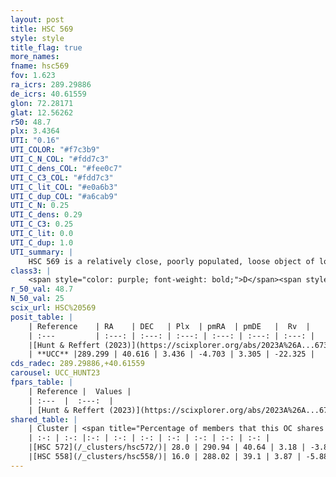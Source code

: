 ```yaml
---
layout: post
title: HSC 569
style: style
title_flag: true
more_names: 
fname: hsc569
fov: 1.623
ra_icrs: 289.29886
de_icrs: 40.61559
glon: 72.28171
glat: 12.56262
r50: 48.7
plx: 3.4364
UTI: "0.16"
UTI_COLOR: "#f7c3b9"
UTI_C_N_COL: "#fdd7c3"
UTI_C_dens_COL: "#fee0c7"
UTI_C_C3_COL: "#fdd7c3"
UTI_C_lit_COL: "#e0a6b3"
UTI_C_dup_COL: "#a6cab9"
UTI_C_N: 0.25
UTI_C_dens: 0.29
UTI_C_C3: 0.25
UTI_C_lit: 0.0
UTI_C_dup: 1.0
UTI_summary: |
    HSC 569 is a relatively close, poorly populated, loose object of low C3 quality. It was recently reported in the literature.<br><br>This object shares a moderate percentage of members with at least one entry reported in the same catalogue.
class3: |
    <span style="color: purple; font-weight: bold;">D</span><span style="color: #FFC300; font-weight: bold;">B</span>
r_50_val: 48.7
N_50_val: 25
scix_url: HSC%20569
posit_table: |
    | Reference    | RA    | DEC   | Plx  | pmRA  | pmDE   |  Rv  |
    | :---         | :---: | :---: | :---: | :---: | :---: | :---: |
    |[Hunt & Reffert (2023)](https://scixplorer.org/abs/2023A%26A...673A.114H) | 289.343 | 40.616 | 3.49 | -4.763 | 3.384 | -- |
    | **UCC** |289.299 | 40.616 | 3.436 | -4.703 | 3.305 | -22.325 | 
cds_radec: 289.29886,+40.61559
carousel: UCC_HUNT23
fpars_table: |
    | Reference |  Values |
    | :---  |  :---:  |
    | [Hunt & Reffert (2023)](https://scixplorer.org/abs/2023A%26A...673A.114H) | `AV50=1.355, diffAV50=0.767, MOD50=7.359, logAge50=8.672` |
shared_table: |
    | Cluster | <span title="Percentage of members that this OC shares with the ones listed">%</span>   | RA   | DEC   | Plx   | pmRA  | pmDE  | Rv | UTI |
    | :-: | :-: |:-: | :-: | :-: | :-: | :-: | :-: | :-: |
    |[HSC 572](/_clusters/hsc572/)| 28.0 | 290.94 | 40.64 | 3.18 | -3.89 | 3.06 | -24.65 |0.27 |
    |[HSC 558](/_clusters/hsc558/)| 16.0 | 288.02 | 39.1 | 3.87 | -5.88 | 3.69 | -27.43 |0.11 |
---
```

